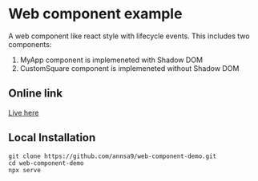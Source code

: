 # Web component example
A web component like react style with lifecycle events.
This includes two components:
1. MyApp component is implemeneted with Shadow DOM
2. CustomSquare component is implemeneted without Shadow DOM

## Online link
[Live here](https://web-component-demo.netlify.app/)

## Local Installation

```
git clone https://github.com/annsa9/web-component-demo.git
cd web-component-demo
npx serve
```